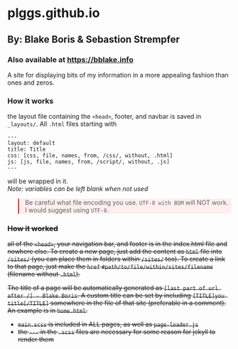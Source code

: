 # plggs.github.io
## By: Blake Boris & Sebastion Strempfer
### Also available at https://bblake.info
A site for displaying bits of my information in a more appealing fashion than ones and zeros.

### How it works
the layout file containing the `<head>`, footer, and navbar is saved in `_layouts/`. All `.html` files starting with
```
---
layout: default
title: Title
css: [css, file, names, from, /css/, without, .html]
js: [js, file, names, from, /script/, without, .js]
---
```
will be wrapped in it.<br>
*Note: variables can be left blank when not used*

<style>
    blockquote {
        border-color: red !important;
        background-color: #ffeeee !important;
    }
</style>

> Be careful what file encoding you use. `UTF-8 with BOM` will NOT work. 
> I would suggest using `UTF-8`.

<del>

### How it worked
all of the `<head>`, your navigation bar, and footer is in the index.html file and nowhere else. 
To create a new page, just add the content as `html` file into `/sites/` (you can place them in folders within `/sites/` too). 
To create a link to that page, just make the `href` `#path/to/file/within/sites/filename` (filename without `.html`).

The title of a page will be automatically generated as `[last part of url after /] - Blake Boris`. A custom title can be set by including `[TITLE]you title[/TITLE]` somewhere in the file of that site (preferable in a comment). An example is in `home.html`.

- `main.scss` is included in ALL pages, as well as `page-loader.js`
- the `---` in the `.scss` files are necessary for some reason for jekyll to render them
</del>
